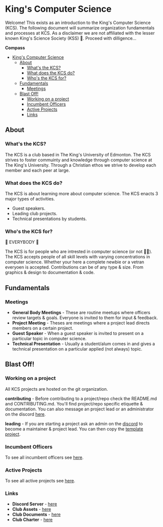 # King's Computer Science

Welcome! This exists as an introduction to the King's Computer Science (KCS). The following document will summarize organization fundamentals and processes at KCS. As a disclaimer we are not affiliated with the lesser known King's Science Society (KSS) 🤮. Proceed with dilligence...

**Compass**
- [King's Computer Science](#kings-computer-science)
	- [About](#about)
		- [What's the KCS?](#whats-the-kcs)
		- [What does the KCS do?](#what-does-the-kcs-do)
		- [Who's the KCS for?](#whos-the-kcs-for)
	- [Fundamentals](#fundamentals)
		- [Meetings](#meetings)
	- [Blast Off!](#blast-off)
		- [Working on a project](#working-on-a-project)
		- [Incumbent Officers](#incumbent-officers)
		- [Active Projects](#active-projects)
		- [Links](#links)

## About

### What's the KCS?

The KCS is a club based in The King's University of Edmonton. The KCS strives to foster commuinty and knowledge through computer science at The King's University. Through a Christian ethos we strive to develop each member and each peer at large.

### What does the KCS do?

The KCS is about learning more about computer science. The KCS enacts 3 major types of activities.
* Guest speakers.
* Leading club projects.
* Technical presentations by students.

### Who's the KCS for?

🤩 EVERYBODY 🤩

The KCS is for people who are intrested in computer science (or not 🤷‍♂️). The KCS accepts people of all skill levels with varying concentrations in computer science. Whether your here a complete newbie or a vetran everyoen is accepted. Contributions can be of any type & size. From graphics & design to documentation & code.

## Fundamentals

### Meetings
- **General Body Meetings** - These are routine meetups where officers review targets & goals. Everyone is invited to them for input & feedback.
- **Project Meeting** - Theses are meetings where a project lead directs members on a certain project.
- **Guest Speaker** - When a guest speaker is invited to present on a particular topic in computer science.
- **Technical Presentation** - Usually a student/alum comes in and gives a technical presentation on a particular applied (not always) topic.

## Blast Off!

### Working on a project

All KCS projects are hosted on the git organization.

**contributing** - Before contributing to a project/repo check the README.md and CONTRIBUTING.md. You'll find project/repo specific etiquette & documentation. You can also message an project lead or an administrator on the discord [here](https://discord.gg/bpyCxnR).

**leading** - If you are starting a project ask an admin on the [discord](https://discord.gg/bpyCxnR) to become a maintainer & project lead. You can then copy the [template project](https://github.com/TKUCSC/club-template).

### Incumbent Officers

To see all incumbent officers see [here](ACTIVE.md#officers).

### Active Projects

To see all active projects see [here](ACTIVE.md#projects).

### Links

- **Discord Server** - [here](https://github.com/TKUCSC/club-template)
- **Club Assets** - [here](https://github.com/TKUCSC/club-assets)
- **Club Documents** - [here](https://github.com/TKUCSC/club-documents)
- **Club Charter** - [here](https://github.com/TKUCSC/charter)
